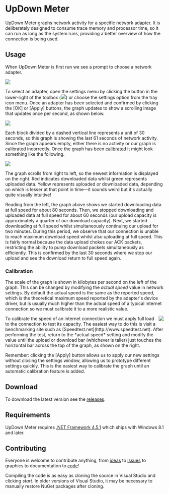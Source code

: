UpDown Meter
============

UpDown Meter graphs network activity for a specific network adapter. It is deliberately designed to consume trace memory and processor time, so it can run as long as the system runs, providing a better overview of how the connection is being used.

Usage
-----

When UpDown Meter is first run we see a prompt to choose a network adapter.

![][First run]

To select an adapter, open the settings menu by clicking the button in the lower-right of the toolbox (![][Settings button]) or choose the settings option from the tray icon menu. Once an adapter has been selected and confirmed by clicking the [OK] or [Apply] buttons, the graph updates to show a scrolling image that updates once per second, as shown below.

![][First minute]

Each block divided by a dashed vertical line represents a unit of 30 seconds, so this graph is showing the last 61 seconds of network activity. Since the graph appears empty, either there is no activity or our graph is calibrated incorrectly. Once the graph has been [calibrated](#calibration) it might look something like the following. 

![][Typical graph]

The graph scrolls from right to left, so the newest information is displayed on the right. Red indicates downloaded data whilst green represents uploaded data. Yellow represents uploaded *or* downloaded data, depending on which is lesser at that point in time&mdash;it sounds weird but it's actually quite visually intuitive!

Reading from the left, the graph above shows we started downloading data at full speed for about 80 seconds. Then, we stopped downloading and uploaded data at full speed for about 60 seconds (our upload capacity is approximately a quarter of our download capacity). Next, we started downloading at full speed whilst simultaneously continuing our upload for two minutes. During this period, we observe that our connection is unable to reach maximum download speed whilst also uploading at full speed. This is fairly normal because the data upload chokes our ACK packets, restricting the ability to pump download packets simultaneously as efficiently. This is confirmed by the last 30 seconds where we stop our upload and see the download return to full speed again.

### Calibration

The scale of the graph is shown in kilobytes per second on the left of the graph. This can be changed by modifying the *actual speed* value in network settings. By default the actual speed is the same as the reported speed, which is the theoretical maximum speed reported by the adapter's device driver, but is usually much higher than the actual speed of a typical internet connection so we must calibrate it to a more realistic value.

<img src="https://github.com/ScriptFUSION/UpDown-Meter/wiki/images/speedtest.gif" align="right">
To calibrate the speed of an internet connection we must apply full load to the connection to test its capacity. The easiest way to do this is visit a benchmarking site such as [Speedtest.net](http://www.speedtest.net). After performing the test, return to the *actual speed* setting and modify the value until the upload or download bar (whichever is taller) just touches the horizontal bar across the top of the graph, as shown on the right.

Remember: clicking the [Apply] button allows us to apply our new settings without closing the settings window, allowing us to prototype different settings quickly. This is the easiest way to calibrate the graph until an automatic calibration feature is added.

Download
--------

To download the latest version see the [releases][Releases].

Requirements
------------

UpDown Meter requires [.NET Framework 4.5.1][.NET Framework] which ships with Windows 8.1 and later.

Contributing
------------

Everyone is welcome to contribute anything, from [ideas][Issues] to [issues][Issues] to graphics to documentation to [code][PRs]!

Compiling the code is as easy as cloning the source in Visual Studio and clicking *start*. In older versions of Visual Studio, it may be necessary to manually restore NuGet packages after cloning.


  [Releases]: https://github.com/ScriptFUSION/UpDown-Meter/releases
  [Issues]: https://github.com/ScriptFUSION/UpDown-Meter/issues
  [PRs]: https://github.com/ScriptFUSION/UpDown-Meter/pulls
  [.NET Framework]: http://go.microsoft.com/fwlink/p/?LinkId=310159
  
  [First run]: https://github.com/ScriptFUSION/UpDown-Meter/wiki/images/firstrun.gif
  [First minute]: https://github.com/ScriptFUSION/UpDown-Meter/wiki/images/1%20minute.gif
  [Typical graph]: https://github.com/ScriptFUSION/UpDown-Meter/wiki/images/typical.gif
  [Settings button]: https://github.com/ScriptFUSION/UpDown-Meter/wiki/images/settings.gif
